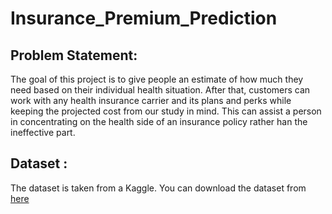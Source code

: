# Insurance_Premium_Prediction

## Problem Statement:
The goal of this project is to give people an estimate of how much they need based on their individual health situation. After that, customers can work with any health insurance carrier and its plans and perks while keeping the projected cost from our study in mind. This can assist a person in concentrating on the health side of an insurance policy rather han the ineffective part.

## Dataset :
The dataset is taken from a Kaggle. You can download the dataset from [here](https://www.kaggle.com/noordeen/insurance-premium-prediction)